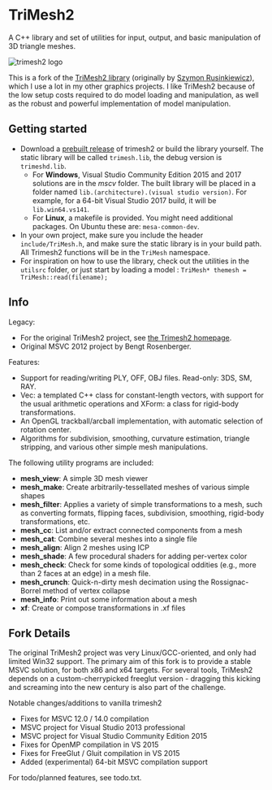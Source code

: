 # TriMesh2

A C++ library and set of utilities for input, output, and basic manipulation of 3D triangle meshes.

![trimesh2 logo](https://raw.githubusercontent.com/Forceflow/trimesh2/master/html/trimesh_logo.jpg)

This is a fork of the [TriMesh2 library](http://gfx.cs.princeton.edu/proj/trimesh2/) (originally by [Szymon Rusinkiewicz](https://www.cs.princeton.edu/~smr/)), which I use a lot in my other graphics projects. I like TriMesh2 because of the low setup costs required to do model loading and manipulation, as well as the robust and powerful implementation of model manipulation.
 
## Getting started
 * Download a [prebuilt release](https://github.com/Forceflow/trimesh2/releases) of trimesh2 or build the library yourself. The static library will be called `trimesh.lib`, the debug version is `trimeshd.lib`.
   * For **Windows**, Visual Studio Community Edition 2015 and 2017 solutions are in the *mscv* folder. The built library will be placed in a folder named `lib.(architecture).(visual studio version)`. For example, for a 64-bit Visual Studio 2017 build, it will be `lib.win64.vs141`.
   * For **Linux**, a makefile is provided. You might need additional packages. On Ubuntu these are: `mesa-common-dev`.
 * In your own project, make sure you include the header `include/TriMesh.h`, and make sure the static library is in your build path. All Trimesh2 functions will be in the `TriMesh` namespace.
 * For inspiration on how to use the library, check out the utilities in the `utilsrc` folder, or just start by loading a model : `TriMesh* themesh = TriMesh::read(filename);`

## Info
Legacy:

 * For the original TriMesh2 project, see [the Trimesh2 homepage](http://gfx.cs.princeton.edu/proj/trimesh2/).
 * Original MSVC 2012 project by Bengt Rosenberger.
 
Features: 

 * Support for reading/writing PLY, OFF, OBJ files. Read-only: 3DS, SM, RAY.
 * Vec: a templated C++ class for constant-length vectors, with support for the usual arithmetic operations and XForm: a class for rigid-body transformations.
 * An OpenGL trackball/arcball implementation, with automatic selection of rotation center.
 * Algorithms for subdivision, smoothing, curvature estimation, triangle stripping, and various other simple mesh manipulations.

The following utility programs are included:

 * **mesh_view**: A simple 3D mesh viewer
 * **mesh_make**: Create arbitrarily-tessellated meshes of various simple shapes
 * **mesh_filter**: Applies a variety of simple transformations to a mesh, such as converting formats, flipping faces, subdivision, smoothing, rigid-body transformations, etc.
 * **mesh_cc**: List and/or extract connected components from a mesh
 * **mesh_cat**: Combine several meshes into a single file
 * **mesh_align**: Align 2 meshes using ICP
 * **mesh_shade**: A few procedural shaders for adding per-vertex color
 * **mesh_check**: Check for some kinds of topological oddities (e.g., more than 2 faces at an edge) in a mesh file.
 * **mesh_crunch**: Quick-n-dirty mesh decimation using the Rossignac-Borrel method of vertex collapse
 * **mesh_info**: Print out some information about a mesh
 * **xf**: Create or compose transformations in .xf files

## Fork Details

The original TriMesh2 project was very Linux/GCC-oriented, and only had limited Win32 support. The primary aim of this fork is to provide a stable MSVC solution, for both x86 and x64 targets. For several tools, TriMesh2 depends on a custom-cherrypicked freeglut version - dragging this kicking and screaming into the new century is also part of the challenge.

Notable changes/additions to vanilla trimesh2
 * Fixes for MSVC 12.0 / 14.0 compilation
 * MSVC project for Visual Studio 2013 professional
 * MSVC project for Visual Studio Community Edition 2015
 * Fixes for OpenMP compilation in VS 2015
 * Fixes for FreeGlut / Gluit compilation in VS 2015
 * Added (experimental) 64-bit MSVC compilation support

For todo/planned features, see todo.txt.
